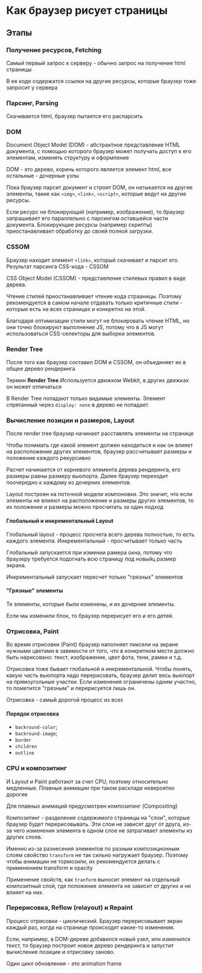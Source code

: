 # Как браузер рисует страницы



## Этапы

### Получение ресурсов, Fetching

Самый первый запрос к серверу - обычно запрос на получение html страницы

В ее коде содержатся ссылки на другие ресурсы, которые браузер тоже запросит у сервера

### Парсинг, Parsing

Скачивается html, браузер пытается его распарсить

### DOM

Document Object Model (DOM) - абстрактное представление HTML документа, с помощью которого браузер может получать доступ к его элементам, изменять структуру и оформление

DOM - это дерево, корень которого является элемент html, все остальные - дочерные узлы

Пока браузер парсит документ и строит DOM, он натыкается на другие 
элементы, такие как ``<img>``, ``<link>``, `<script>`, которые ведут на другие ресурсы.

Если ресурс не блокирующий (например, изображение), то браузер запрашивает его параллельно с парсингом оставшейся части документа. Блокирующие ресурсы (например скрипты) приостанавливает обработку до своей полной загрузки.


### CSSOM

Браузер находит элемент ``<link>``, который скачивает и парсит его. Результат парсинга CSS-кода - CSSOM

CSS Object Model (CSSOM) - представление стилевых правил в виде дерева.

Чтение стилей приостанавливает чтение кода страаницы. Поэтому рекомендуется в самом начале отдавать только критичные стили - которые есть на всех страницах и конкретно на этой.

Благодаря оптимизации стили могут не блокировать чтение HTML, но они точно блокируют выполнение JS, потому что в JS могут использоваться CSS-селекторы для выборки элементов.

### Render Tree

После того как браузер составил DOM и CSSOM, он объединяет их в общее дерево рендеринга

Термин **Render Tree** Используется движком Webkit, в других движках он может отличаться

В Render Tree попадают только видимые элементы. Элемент спрятанный через `display: none` в дерево не попадает.

### Вычисление позиции и размеров, Layout

После render tree браузер начинает расставлять элементы на странице

Чтобы понимать где какой элемент должен находиться и как он влияет на расположение других элементов, браузер рассчитывает размеры и положение каждого рекурсивно

Расчет начинается от корневого элемента дерева рендеринга, его размеры равны размеру вьюпорта. Далее браузер переходит поочередно к каждому из дочерних элементов.

Layout построен на поточной модели компоновки. Это значит, что если элементы не влияют на расположение и размеры других элементов, то их положение и размеры можно просчитать за один подход

#### Глобальный и инкрементальный Layout

Глобальный layout - процесс просчета всего дерева полностью, то есть каждого элемента. Инкрементальный - просчитывает только часть

Глобальный запускается при измении рамера окна, потому что браузеру требуется подогнать всю страницу под новыйц размер экрана.

Инкрементальный запускает пересчет только "грязных" элементов

#### "Грязные" элементы

Те элементы, которые были изменены, и их дочерние элементы.

Если мы изменили блок, то браузер перерисует его и его детей.

### Отрисовка, Paint

Во время отрисовки (Paint) браузер наполняет пиксели на экране нужными цветами в завимости от того, что в конкретном месте должно быть нарисовано: текст, изображение, цвет фота, тени, рамки и т.д.

Отрисовка тоже бывает глобальной и инкрементальной. Чтобы понять, какую часть вьюпорта надо перерисовать, браузер делит весь вьюпорт на прямоугольные участки. Если изменения ограничены одним участно, то пометится "грязным" и перерисуется лишь он.

Отрисовка - самый дорогой процесс из всех

#### Порядок отрисовка
 - `backround-color`;
 - `backround-image`;
 - `border`
 - `children`
 - `outline`

### CPU и композитинг 

И Layout и Paint работают за счет CPU, поэтому относительно медленные. Плавные анимации при таком раскладе невероятно дорогие

Для плавных анимаций предусмотрен композитинг (Compositing)

Композитинг - разделение содержимого страницы на "слои", которые браузер будет перерисовывать. Эти слои не зависят друг от друга,  из-за чего изменения элемента в одном слое не затрагивает элементы из других слоев.

Именно из-за разнесения элементов по разным композиционным слоям свойство `transform` не так сильно нагружает браузер. Поэтому чтобы анимации не тормозили, их рекомендуется делать с применением transform и opacity

Применение свойств, как `tranform` выносит элемент на отдельный композитный слой, где положение элемента не зависит от других и не влияет на них.

### Перерисовка, Reflow (relayout) и Repaint

Процесс отрисовки - циклический. Браузер перерисовывает экран каждый раз, когда на странице происходят какие-то изменения.

Если, например, в DOM-дереве добавился новый узел, или изменился текст, то браузер построит новое дерево рендеринга и запустит вычисление позиции и отрисовку заново.

Один цикл обновления - это animation frame